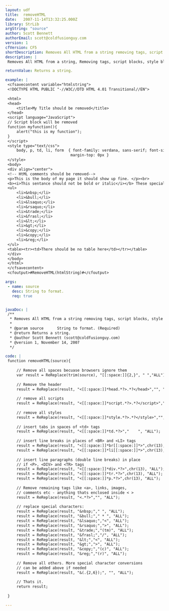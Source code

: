 ```yaml
---
layout: udf
title:  removeHTML
date:   2007-11-14T13:32:25.000Z
library: StrLib
argString: "source"
author: Scott Bennett
authorEmail: scott@coldfusionguy.com
version: 1
cfVersion: CF5
shortDescription: Removes All HTML from a string removing tags, script blocks, style blocks, and replacing special character code.
description: |
 Removes All HTML from a string, Removing tags, script blocks, style blocks, Head blocks, and replaces common special character code with text equivalents.

returnValue: Returns a string.

example: |
 <cfsavecontent variable="htmlstring">
 <!DOCTYPE HTML PUBLIC "-//W3C//DTD HTML 4.01 Transitional//EN">
 
 <html>
 <head>
     <title>My Title should be removed</title>
 </head>
 <script language="JavaScript">
 // Script block will be removed
 function myfunction(){
     alert("this is my function");
 }
 </script>
 <style type="text/css">
     body, p, td, li, form  { font-family: verdana, sans-serif; font-size: 13px; color: #000000;
                             margin-top: 0px }
 </style>
 <body>
 <div align="center">
 <!-- HtML comments should be removed-->
 <p>This is the body of my page it should show up fine. </p><br>
 <b><i>This sentance should not be bold or italic</i></b> These special characters should be replaced
 <ul>
     <li>&nbsp;</li>
     <li>&bull;</li>
     <li>&lsaquo;</li>
     <li>&rsaquo;</li>
     <li>&trade;</li>
     <li>&frasl;</li>
     <li>&lt;</li>
     <li>&gt;</li>
     <li>&copy;</li>
     <li>&copy;</li>
     <li>&reg;</li>
 </ul>
 <table><tr><td>There should be no table here</td></tr></table>
 </div>
 </body>
 </html>
 </cfsavecontent>
 <cfoutput>#RemoveHTML(htmlString)#</cfoutput>

args:
 - name: source
   desc: String to format.
   req: true


javaDoc: |
 /**
  * Removes All HTML from a string removing tags, script blocks, style blocks, and replacing special character code.
  * 
  * @param source      String to format. (Required)
  * @return Returns a string. 
  * @author Scott Bennett (scott@coldfusionguy.com) 
  * @version 1, November 14, 2007 
  */

code: |
 function removeHTML(source){
     
     // Remove all spaces becuase browsers ignore them
     var result = ReReplace(trim(source), "[[:space:]]{2,}", " ","ALL");
     
     // Remove the header
     result = ReReplace(result, "<[[:space:]]*head.*?>.*?</head>","", "ALL");
     
     // remove all scripts
     result = ReReplace(result, "<[[:space:]]*script.*?>.*?</script>","", "ALL");
     
     // remove all styles
     result = ReReplace(result, "<[[:space:]]*style.*?>.*?</style>","", "ALL");
     
     // insert tabs in spaces of <td> tags
     result = ReReplace(result, "<[[:space:]]*td.*?>","    ", "ALL");
     
     // insert line breaks in places of <BR> and <LI> tags
     result = ReReplace(result, "<[[:space:]]*br[[:space:]]*>",chr(13), "ALL");
     result = ReReplace(result, "<[[:space:]]*li[[:space:]]*>",chr(13), "ALL");
     
     // insert line paragraphs (double line breaks) in place
     // if <P>, <DIV> and <TR> tags
     result = ReReplace(result, "<[[:space:]]*div.*?>",chr(13), "ALL");
     result = ReReplace(result, "<[[:space:]]*tr.*?>",chr(13), "ALL");
     result = ReReplace(result, "<[[:space:]]*p.*?>",chr(13), "ALL");
     
     // Remove remaining tags like <a>, links, images,
     // comments etc - anything thats enclosed inside < >
     result = ReReplace(result, "<.*?>","", "ALL");
     
     // replace special characters:
     result = ReReplace(result, "&nbsp;"," ", "ALL");
     result = ReReplace(result, "&bull;"," * ", "ALL");    
     result = ReReplace(result, "&lsaquo;","<", "ALL");        
     result = ReReplace(result, "&rsaquo;",">", "ALL");        
     result = ReReplace(result, "&trade;","(tm)", "ALL");        
     result = ReReplace(result, "&frasl;","/", "ALL");        
     result = ReReplace(result, "&lt;","<", "ALL");        
     result = ReReplace(result, "&gt;",">", "ALL");        
     result = ReReplace(result, "&copy;","(c)", "ALL");        
     result = ReReplace(result, "&reg;","(r)", "ALL");    
     
     // Remove all others. More special character conversions
     // can be added above if needed
     result = ReReplace(result, "&(.{2,6});", "", "ALL");    
     
     // Thats it.
     return result;
 
 }

---
```


